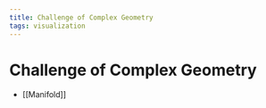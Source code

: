 ```yaml
---
title: Challenge of Complex Geometry
tags: visualization
---
```


# Challenge of Complex Geometry
- [[Manifold]]




































